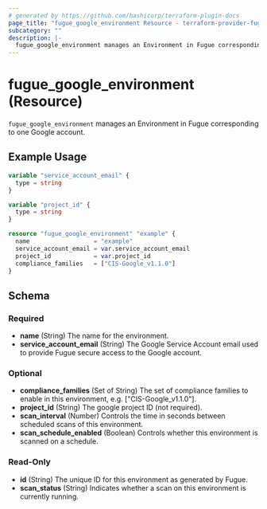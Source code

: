 ```yaml
---
# generated by https://github.com/hashicorp/terraform-plugin-docs
page_title: "fugue_google_environment Resource - terraform-provider-fugue"
subcategory: ""
description: |-
  fugue_google_environment manages an Environment in Fugue corresponding to one Google account.
---
```


# fugue_google_environment (Resource)

`fugue_google_environment` manages an Environment in Fugue corresponding to one Google account.

## Example Usage

```terraform
variable "service_account_email" {
  type = string
}

variable "project_id" {
  type = string
}

resource "fugue_google_environment" "example" {
  name                  = "example"
  service_account_email = var.service_account_email
  project_id            = var.project_id
  compliance_families   = ["CIS-Google_v1.1.0"]
}
```

<!-- schema generated by tfplugindocs -->
## Schema

### Required

- **name** (String) The name for the environment.
- **service_account_email** (String) The Google Service Account email used to provide Fugue secure access to the Google account.

### Optional

- **compliance_families** (Set of String) The set of compliance families to enable in this environment, e.g. ["CIS-Google_v1.1.0"].
- **project_id** (String) The google project ID (not required).
- **scan_interval** (Number) Controls the time in seconds between scheduled scans of this environment.
- **scan_schedule_enabled** (Boolean) Controls whether this environment is scanned on a schedule.

### Read-Only

- **id** (String) The unique ID for this environment as generated by Fugue.
- **scan_status** (String) Indicates whether a scan on this environment is currently running.


